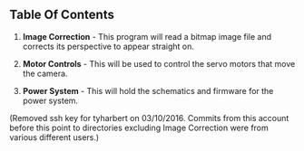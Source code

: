 Table Of Contents
--------

1. **Image Correction** - This program will read a bitmap image file and corrects its perspective to appear straight on.

2. **Motor Controls** - This will be used to control the servo motors that move the camera.

3. **Power System** - This will hold the schematics and firmware for the power system.


(Removed ssh key for tyharbert on 03/10/2016. Commits from this account before this point to directories excluding Image Correction were from various different users.)
